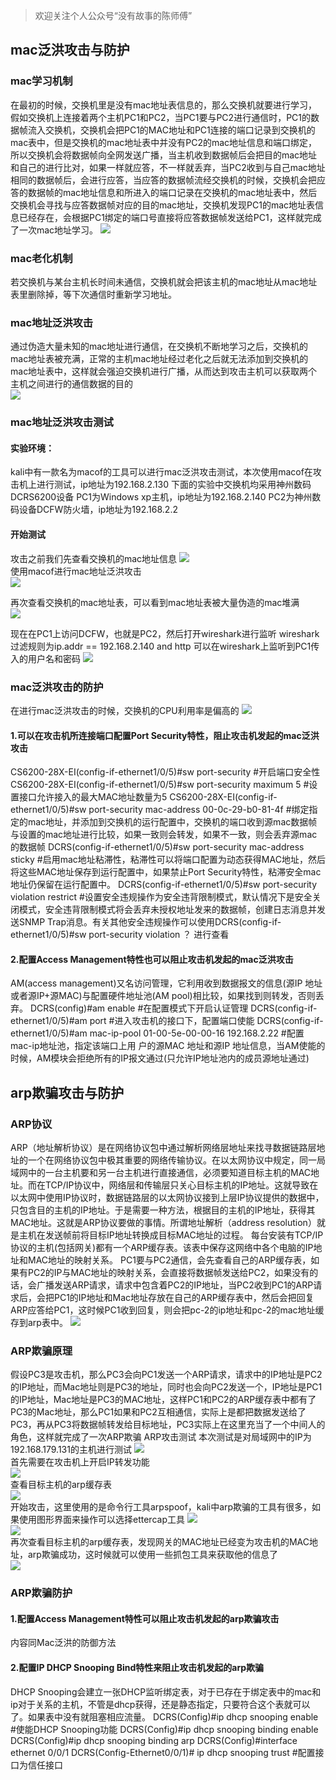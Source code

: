 > 欢迎关注个人公众号“没有故事的陈师傅”

## mac泛洪攻击与防护
### mac学习机制
在最初的时候，交换机里是没有mac地址表信息的，那么交换机就要进行学习，假如交换机上连接着两个主机PC1和PC2，当PC1要与PC2进行通信时，PC1的数据帧流入交换机，交换机会把PC1的MAC地址和PC1连接的端口记录到交换机的mac表中，但是交换机的mac地址表中并没有PC2的mac地址信息和端口绑定，所以交换机会将数据帧向全网发送广播，当主机收到数据帧后会把目的mac地址和自己的进行比对，如果一样就应答，不一样就丢弃，当PC2收到与自己mac地址相同的数据帧后，会进行应答，当应答的数据帧流经交换机的时候，交换机会把应答的数据帧的mac地址信息和所进入的端口记录在交换机的mac地址表中，然后交换机会寻找与应答数据帧对应的目的mac地址，交换机发现PC1的mac地址表信息已经存在，会根据PC1绑定的端口号直接将应答数据帧发送给PC1，这样就完成了一次mac地址学习。
![](https://s1.51cto.com/images/blog/201904/23/ad81b98dc2723644fd8f924c10073e67.png?x-oss-process=image/watermark,size_16,text_QDUxQ1RP5Y2a5a6i,color_FFFFFF,t_100,g_se,x_10,y_10,shadow_90,type_ZmFuZ3poZW5naGVpdGk=)  

### mac老化机制
若交换机与某台主机长时间未通信，交换机就会把该主机的mac地址从mac地址表里删除掉，等下次通信时重新学习地址。
### mac地址泛洪攻击
通过伪造大量未知的mac地址进行通信，在交换机不断地学习之后，交换机的mac地址表被充满，正常的主机mac地址经过老化之后就无法添加到交换机的mac地址表中，这样就会强迫交换机进行广播，从而达到攻击主机可以获取两个主机之间进行的通信数据的目的  
![](https://s1.51cto.com/images/blog/201904/23/619911a9b39a3a64f67878153cb9c2d4.png?x-oss-process=image/watermark,size_16,text_QDUxQ1RP5Y2a5a6i,color_FFFFFF,t_100,g_se,x_10,y_10,shadow_90,type_ZmFuZ3poZW5naGVpdGk=)  

### mac地址泛洪攻击测试
#### 实验环境：
kali中有一款名为macof的工具可以进行mac泛洪攻击测试，本次使用macof在攻击机上进行测试，ip地址为192.168.2.130
下面的实验中交换机均采用神州数码DCRS6200设备
PC1为Windows xp主机，ip地址为192.168.2.140
PC2为神州数码设备DCFW防火墙，ip地址为192.168.2.2
#### 开始测试
攻击之前我们先查看交换机的mac地址信息
![](https://s1.51cto.com/images/blog/201904/23/bb7b21beb2234fe05934eff7ef982d6c.png?x-oss-process=image/watermark,size_16,text_QDUxQ1RP5Y2a5a6i,color_FFFFFF,t_100,g_se,x_10,y_10,shadow_90,type_ZmFuZ3poZW5naGVpdGk=)  
使用macof进行mac地址泛洪攻击  
![](https://s1.51cto.com/images/blog/201904/23/8dddf7adb227d7c2da416c9244228cc9.png?x-oss-process=image/watermark,size_16,text_QDUxQ1RP5Y2a5a6i,color_FFFFFF,t_100,g_se,x_10,y_10,shadow_90,type_ZmFuZ3poZW5naGVpdGk=)  

再次查看交换机的mac地址表，可以看到mac地址表被大量伪造的mac堆满  
![](https://s1.51cto.com/images/blog/201904/23/c3431bcd410be10fc0d0672cebb39f8b.png?x-oss-process=image/watermark,size_16,text_QDUxQ1RP5Y2a5a6i,color_FFFFFF,t_100,g_se,x_10,y_10,shadow_90,type_ZmFuZ3poZW5naGVpdGk=)  

现在在PC1上访问DCFW，也就是PC2，然后打开wireshark进行监听
wireshark过滤规则为ip.addr == 192.168.2.140 and http
可以在wireshark上监听到PC1传入的用户名和密码
![](https://s1.51cto.com/images/blog/201904/23/fc3c8711bd33ba4327bf571c9532fa1d.png?x-oss-process=image/watermark,size_16,text_QDUxQ1RP5Y2a5a6i,color_FFFFFF,t_100,g_se,x_10,y_10,shadow_90,type_ZmFuZ3poZW5naGVpdGk=)  

### mac泛洪攻击的防护
在进行mac泛洪攻击的时候，交换机的CPU利用率是偏高的 
![](https://s1.51cto.com/images/blog/201904/23/aeddcebf6a3532691958a9d8664c84c2.png?x-oss-process=image/watermark,size_16,text_QDUxQ1RP5Y2a5a6i,color_FFFFFF,t_100,g_se,x_10,y_10,shadow_90,type_ZmFuZ3poZW5naGVpdGk=)  
#### 1.可以在攻击机所连接端口配置Port Security特性，阻止攻击机发起的mac泛洪攻击
CS6200-28X-EI(config-if-ethernet1/0/5)#sw port-security    #开启端口安全性
CS6200-28X-EI(config-if-ethernet1/0/5)#sw port-security maximum 5  #设置接口允许接入的最大MAC地址数量为5
CS6200-28X-EI(config-if-ethernet1/0/5)#sw port-security mac-address 00-0c-29-b0-81-4f  #绑定指定的mac地址，并添加到交换机的运行配置中，交换机的端口收到源mac数据帧与设置的mac地址进行比较，如果一致则会转发，如果不一致，则会丢弃源mac的数据帧
DCRS(config-if-ethernet1/0/5)#sw port-security mac-address sticky  #启用mac地址粘滞性，粘滞性可以将端口配置为动态获得MAC地址，然后将这些MAC地址保存到运行配置中，如果禁止Port Security特性，粘滞安全mac地址仍保留在运行配置中。
DCRS(config-if-ethernet1/0/5)#sw port-security violation restrict   #设置安全违规操作为安全违背限制模式，默认情况下是安全关闭模式，安全违背限制模式将会丢弃未授权地址发来的数据帧，创建日志消息并发送SNMP Trap消息。有关其他安全违规操作可以使用DCRS(config-if-ethernet1/0/5)#sw port-security violation ？ 进行查看
#### 2.配置Access Management特性也可以阻止攻击机发起的mac泛洪攻击
AM(access management)又名访问管理，它利用收到数据报文的信息(源IP 地址
或者源IP+源MAC)与配置硬件地址池(AM pool)相比较，如果找到则转发，否则丢弃。
DCRS(config)#am enable       #在配置模式下开启认证管理
DCRS(config-if-ethernet1/0/5)#am port     #进入攻击机的接口下，配置端口使能
DCRS(config-if-ethernet1/0/5)#am mac-ip-pool 01-00-5e-00-00-16 192.168.2.22   #配置mac-ip地址池，指定该端口上用				户的源MAC 地址和源IP 地址信息，当AM使能的时候，AM模块会拒绝所有的IP报文通过(只允许IP地址池内的成员源地址通过)
## arp欺骗攻击与防护
### ARP协议
ARP（地址解析协议）是在网络协议包中通过解析网络层地址来找寻数据链路层地址的一个在网络协议包中极其重要的网络传输协议。在以太网协议中规定，同一局域网中的一台主机要和另一台主机进行直接通信，必须要知道目标主机的MAC地址。而在TCP/IP协议中，网络层和传输层只关心目标主机的IP地址。这就导致在以太网中使用IP协议时，数据链路层的以太网协议接到上层IP协议提供的数据中，只包含目的主机的IP地址。于是需要一种方法，根据目的主机的IP地址，获得其MAC地址。这就是ARP协议要做的事情。所谓地址解析（address resolution）就是主机在发送帧前将目标IP地址转换成目标MAC地址的过程。
每台安装有TCP/IP协议的主机(包括网关)都有一个ARP缓存表。该表中保存这网络中各个电脑的IP地址和MAC地址的映射关系。
PC1要与PC2通信，会先查看自己的ARP缓存表，如果有PC2的IP与MAC地址的映射关系，会直接将数据帧发送给PC2，如果没有的话，会广播发送ARP请求，请求中包含着PC2的IP地址，当PC2收到PC1的ARP请求后，会把PC1的IP地址和Mac地址存放在自己的ARP缓存表中，然后会把回复ARP应答给PC1，这时候PC1收到回复，则会把pc-2的ip地址和pc-2的mac地址缓存到arp表中。
![](https://s1.51cto.com/images/blog/201904/23/9a5893463e2aa84e90a2f55c23a3cb87.png?x-oss-process=image/watermark,size_16,text_QDUxQ1RP5Y2a5a6i,color_FFFFFF,t_100,g_se,x_10,y_10,shadow_90,type_ZmFuZ3poZW5naGVpdGk=)  
### ARP欺骗原理
假设PC3是攻击机，那么PC3会向PC1发送一个ARP请求，请求中的IP地址是PC2的IP地址，而Mac地址则是PC3的地址，同时也会向PC2发送一个，IP地址是PC1的IP地址，Mac地址是PC3的MAC地址，这样PC1和PC2的ARP缓存表中都有了PC3的Mac地址，那么PC1如果和PC2互相通信，实际上是都把数据发送给了PC3，再从PC3将数据帧转发给目标地址，PC3实际上在这里充当了一个中间人的角色，这样就完成了一次ARP欺骗
ARP攻击测试
本次测试是对局域网中的IP为192.168.179.131的主机进行测试
![](https://s1.51cto.com/images/blog/201904/23/425a0d21e5e49fc7f50bd43b43673081.png?x-oss-process=image/watermark,size_16,text_QDUxQ1RP5Y2a5a6i,color_FFFFFF,t_100,g_se,x_10,y_10,shadow_90,type_ZmFuZ3poZW5naGVpdGk=)  
首先需要在攻击机上开启IP转发功能  
![](https://s1.51cto.com/images/blog/201904/23/2acd101082913aefb90fb76638e70c74.png?x-oss-process=image/watermark,size_16,text_QDUxQ1RP5Y2a5a6i,color_FFFFFF,t_100,g_se,x_10,y_10,shadow_90,type_ZmFuZ3poZW5naGVpdGk=)  
查看目标主机的arp缓存表  
![](https://s1.51cto.com/images/blog/201904/23/31544d906ab6ca0f37acaab7a25b2f8c.png?x-oss-process=image/watermark,size_16,text_QDUxQ1RP5Y2a5a6i,color_FFFFFF,t_100,g_se,x_10,y_10,shadow_90,type_ZmFuZ3poZW5naGVpdGk=)  
开始攻击，这里使用的是命令行工具arpspoof，kali中arp欺骗的工具有很多，如果使用图形界面来操作可以选择ettercap工具
![](https://s1.51cto.com/images/blog/201904/23/e676c726ebea4eb9b72705964038d8f1.png?x-oss-process=image/watermark,size_16,text_QDUxQ1RP5Y2a5a6i,color_FFFFFF,t_100,g_se,x_10,y_10,shadow_90,type_ZmFuZ3poZW5naGVpdGk=)  
![](https://s1.51cto.com/images/blog/201904/23/4e7af1fc0ca79194fbda1a06e073b116.png?x-oss-process=image/watermark,size_16,text_QDUxQ1RP5Y2a5a6i,color_FFFFFF,t_100,g_se,x_10,y_10,shadow_90,type_ZmFuZ3poZW5naGVpdGk=)  
再次查看目标主机的arp缓存表，发现网关的MAC地址已经变为攻击机的MAC地址，arp欺骗成功，这时候就可以使用一些抓包工具来获取他的信息了  
![](https://s1.51cto.com/images/blog/201904/23/e45653e09204d7fbbcf7d754baa92c3f.png?x-oss-process=image/watermark,size_16,text_QDUxQ1RP5Y2a5a6i,color_FFFFFF,t_100,g_se,x_10,y_10,shadow_90,type_ZmFuZ3poZW5naGVpdGk=)  
### ARP欺骗防护
#### 1.配置Access Management特性可以阻止攻击机发起的arp欺骗攻击
内容同Mac泛洪的防御方法
#### 2.配置IP DHCP Snooping Bind特性来阻止攻击机发起的arp欺骗
DHCP Snooping会建立一张DHCP监听绑定表，对于已存在于绑定表中的mac和ip对于关系的主机，不管是dhcp获得，还是静态指定，只要符合这个表就可以了。如果表中没有就阻塞相应流量。
DCRS(Config)#ip dhcp snooping enable       #使能DHCP Snooping功能
DCRS(Config)#ip dhcp snooping binding enable     
DCRS(Config)#ip dhcp snooping binding arp
DCRS(Config)#interface ethernet 0/0/1
DCRS(Config-Ethernet0/0/1)# ip dhcp snooping trust      #配置接口为信任接口
